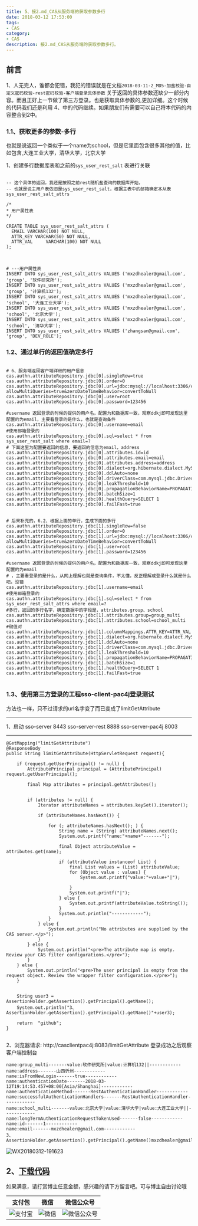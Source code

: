 ```yaml
---
title: 5、接2.md_CAS从服务端的获取参数多行
date: 2018-03-12 17:53:00
tags: 
- CAS
category: 
- CAS
description: 接2.md_CAS从服务端的获取参数多行。
---
```

<!-- image url 
https://raw.githubusercontent.com/HealerJean/HealerJean.github.io/master/blogImages
-->

## 前言

1、人无完人，谁都会犯错，我犯的错误就是在文档`2018-03-11-2_MD5-加盐校验-自定义密码校验-rest密码校验-客户端登录具体参数`
关于返回的具体参数还缺少一部分内容。而且正好上一节做了第三方登录。也是获取具体参数的,更加详细。这个时候的代码我们还是利用 4、中的代码继续。如果朋友们有需要可以自己将本代码的内容整合到2中。


### 1.1、获取更多的参数-多行

也就是说返回一个类似于一个name为school，但是它里面包含很多其他的值，比如包含,大连工业大学，清华大学，北京大学

1、创建多行数据库表和之前的`sys_user_rest_salt`
表进行关联


```

-- 这个具体的返回，我还是按照之前rest随机盐查询的数据库开始，
-- 也就是说主用户表依旧是sys_user_rest_salt，根据主表中的邮箱确定本从表sys_user_rest_salt_attrs

/*
* 用户属性表
*/

CREATE TABLE sys_user_rest_salt_attrs (
  EMAIL VARCHAR(100) NOT NULL,
  ATTR_KEY VARCHAR(50) NOT NULL,
  ATTR_VAL     VARCHAR(100) NOT NULL
);



# ---用户属性表
INSERT INTO sys_user_rest_salt_attrs VALUES ('mxzdhealer@gmail.com', 'group', '软件研究所');
INSERT INTO sys_user_rest_salt_attrs VALUES ('mxzdhealer@gmail.com', 'group', '计算机132');
INSERT INTO sys_user_rest_salt_attrs VALUES ('mxzdhealer@gmail.com', 'school', '大连工业大学');
INSERT INTO sys_user_rest_salt_attrs VALUES ('mxzdhealer@gmail.com', 'school', '北京大学');
INSERT INTO sys_user_rest_salt_attrs VALUES ('mxzdhealer@gmail.com', 'school', '清华大学');
INSERT INTO sys_user_rest_salt_attrs VALUES ('zhangsan@gmail.com', 'group', 'DEV_ROLE');

```

### 1.2、通过单行的返回值确定多行

```

# 6、服务端返回客户端详细的用户信息
cas.authn.attributeRepository.jdbc[0].singleRow=true
cas.authn.attributeRepository.jdbc[0].order=0
cas.authn.attributeRepository.jdbc[0].url=jdbc:mysql://localhost:3306/casnew?allowMultiQueries=true&zeroDateTimeBehavior=convertToNull
cas.authn.attributeRepository.jdbc[0].user=root
cas.authn.attributeRepository.jdbc[0].password=123456

#username 返回登录的时候的提供的用户名，配置为和数据库一致，观察ddkj即可发现这里配置的为email，主要看登录的是什么，也就是查询条件
cas.authn.attributeRepository.jdbc[0].username=email
#使用邮箱登录的
cas.authn.attributeRepository.jdbc[0].sql=select * from sys_user_rest_salt where email=?
# 下面这里为配置要返回的信息，要返回的信息为email，address
cas.authn.attributeRepository.jdbc[0].attributes.id=id
cas.authn.attributeRepository.jdbc[0].attributes.email=email
cas.authn.attributeRepository.jdbc[0].attributes.address=address
cas.authn.attributeRepository.jdbc[0].dialect=org.hibernate.dialect.MySQL5Dialect
cas.authn.attributeRepository.jdbc[0].ddlAuto=none
cas.authn.attributeRepository.jdbc[0].driverClass=com.mysql.jdbc.Driver
cas.authn.attributeRepository.jdbc[0].leakThreshold=10
cas.authn.attributeRepository.jdbc[0].propagationBehaviorName=PROPAGATION_REQUIRED
cas.authn.attributeRepository.jdbc[0].batchSize=1
cas.authn.attributeRepository.jdbc[0].healthQuery=SELECT 1
cas.authn.attributeRepository.jdbc[0].failFast=true


# 后来补充的，6.2、根据上面的单行，生成下面的多行
cas.authn.attributeRepository.jdbc[1].singleRow=false
cas.authn.attributeRepository.jdbc[1].order=0
cas.authn.attributeRepository.jdbc[1].url=jdbc:mysql://localhost:3306/casnew?allowMultiQueries=true&zeroDateTimeBehavior=convertToNull
cas.authn.attributeRepository.jdbc[1].user=root
cas.authn.attributeRepository.jdbc[1].password=123456

#username 返回登录的时候的提供的用户名，配置为和数据库一致，观察ddkj即可发现这里配置的为email
# ，主要看登录的是什么，从网上理解也就是查询条件，不太懂，反正理解成登录什么就是什么吧。没错
cas.authn.attributeRepository.jdbc[1].username=email
#使用邮箱登录的
cas.authn.attributeRepository.jdbc[1].sql=select * from sys_user_rest_salt_attrs where email=?
#多行，返回的多行名字，确定数据中的字段是，attributes.group、school
cas.authn.attributeRepository.jdbc[1].attributes.group=group_multi
cas.authn.attributeRepository.jdbc[1].attributes.school=school_multi
#键值对
cas.authn.attributeRepository.jdbc[1].columnMappings.ATTR_KEY=ATTR_VAL
cas.authn.attributeRepository.jdbc[1].dialect=org.hibernate.dialect.MySQL5Dialect
cas.authn.attributeRepository.jdbc[1].ddlAuto=none
cas.authn.attributeRepository.jdbc[1].driverClass=com.mysql.jdbc.Driver
cas.authn.attributeRepository.jdbc[1].leakThreshold=10
cas.authn.attributeRepository.jdbc[1].propagationBehaviorName=PROPAGATION_REQUIRED
cas.authn.attributeRepository.jdbc[1].batchSize=1
cas.authn.attributeRepository.jdbc[1].healthQuery=SELECT 1
cas.authn.attributeRepository.jdbc[1].failFast=true


```

### 1.3、使用第三方登录的工程sso-client-pac4j登录测试

方法也一样，只不过请求的url名字变了而已变成了limitGetAttribute

---

1、启动
sso-server 8443
sso-server-rest 8888
sso-server-pac4j 8003 

---

```
@GetMapping("limitGetAttribute")
@ResponseBody
public String limitGetAttribute(HttpServletRequest request){

    if (request.getUserPrincipal() != null) {
        AttributePrincipal principal = (AttributePrincipal) request.getUserPrincipal();

        final Map attributes = principal.getAttributes();


        if (attributes != null) {
            Iterator attributeNames = attributes.keySet().iterator();

            if (attributeNames.hasNext()) {

                for (; attributeNames.hasNext(); ) {
                    String name = (String) attributeNames.next();
                    System.out.printf("name:"+name+"-------");

                    final Object attributeValue = attributes.get(name);

                    if (attributeValue instanceof List) {
                        final List values = (List) attributeValue;
                        for (Object value : values) {
                            System.out.printf("value:"+value+"|");

                        }
                        System.out.printf("|");
                    } else {
                        System.out.printf(attributeValue.toString());
                    }
                    System.out.println("------------");
                }
            } else {
                System.out.println("No attributes are supplied by the CAS server.</p>");
            }
        } else {
            System.out.println("<pre>The attribute map is empty. Review your CAS filter configurations.</pre>");
        }
    } else {
        System.out.println("<pre>The user principal is empty from the request object. Review the wrapper filter configuration.</pre>");
    }


    String user3 = AssertionHolder.getAssertion().getPrincipal().getName();
    System.out.println("3、AssertionHolder.getAssertion().getPrincipal().getName()"+user3);

    return  "github";
}


```
2、浏览器请求: http://casclientpac4j:8083/limitGetAttribute 登录成功之后观察客户端控制台


```
name:group_multi-------value:软件研究所|value:计算机132||------------
name:address-------山西忻州------------
name:isFromNewLogin-------true------------
name:authenticationDate-------2018-03-12T19:14:53.457+08:00[Asia/Shanghai]------------
name:authenticationMethod-------RestAuthenticationHandler------------
name:successfulAuthenticationHandlers-------RestAuthenticationHandler------------
name:school_multi-------value:北京大学|value:清华大学|value:大连工业大学||------------
name:longTermAuthenticationRequestTokenUsed-------false------------
name:id-------1------------
name:email-------mxzdhealer@gmail.com------------
3、AssertionHolder.getAssertion().getPrincipal().getName()mxzdhealer@gmail.com

```
![WX20180312-191623](https://raw.githubusercontent.com/HealerJean/HealerJean.github.io/master/blogImages/WX20180312-191623.png)


## 2、[下载代码](https://gitee.com/HealerJean/CodeDownLoad/raw/master/2018_03_12_5_%E6%8E%A52.md_CAS%E4%BB%8E%E6%9C%8D%E5%8A%A1%E7%AB%AF%E7%9A%84%E8%8E%B7%E5%8F%96%E5%8F%82%E6%95%B0%E5%A4%9A%E8%A1%8C/com-hlj-cas.zip)




如果满意，请打赏博主任意金额，感兴趣的请下方留言吧。可与博主自由讨论哦

|支付包 | 微信|微信公众号|
|:-------:|:-------:|:------:|
|![支付宝](https://raw.githubusercontent.com/HealerJean/HealerJean.github.io/master/assets/img/tctip/alpay.jpg) | ![微信](https://raw.githubusercontent.com/HealerJean/HealerJean.github.io/master/assets/img/tctip/weixin.jpg)|![微信公众号](https://raw.githubusercontent.com/HealerJean/HealerJean.github.io/master/assets/img/my/qrcode_for_gh_a23c07a2da9e_258.jpg)|



<!-- Gitalk 评论 start  -->

<link rel="stylesheet" href="https://unpkg.com/gitalk/dist/gitalk.css">
<script src="https://unpkg.com/gitalk@latest/dist/gitalk.min.js"></script> 
<div id="gitalk-container"></div>    
 <script type="text/javascript">
    var gitalk = new Gitalk({
		clientID: `1d164cd85549874d0e3a`,
		clientSecret: `527c3d223d1e6608953e835b547061037d140355`,
		repo: `HealerJean.github.io`,
		owner: 'HealerJean',
		admin: ['HealerJean'],
		id: 'fYcbohoj7Dm8YA6S',
    });
    gitalk.render('gitalk-container');
</script> 

<!-- Gitalk end -->






